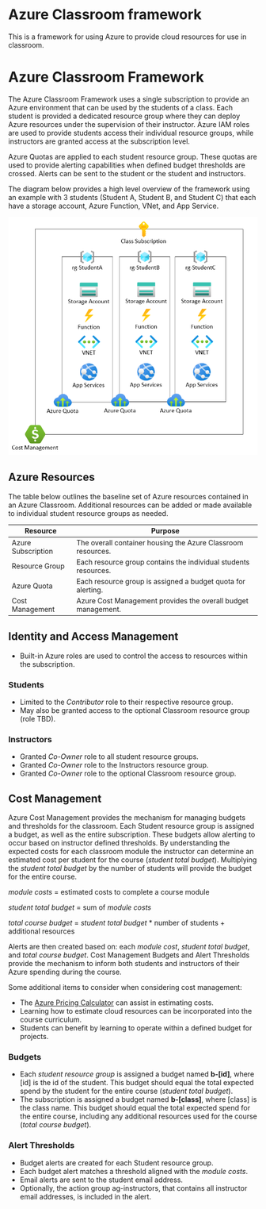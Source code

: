 # Azure Classroom framework

This is a framework for using Azure to provide cloud resources for use in classroom.

# Azure Classroom Framework

The Azure Classroom Framework uses a single subscription to provide an Azure environment that can be used by the students of a class. Each student is provided a dedicated resource group where they can deploy Azure resources under the supervision of their instructor. Azure IAM roles are used to provide students access their individual resource groups, while instructors are granted access at the subscription level.

Azure Quotas are applied to each student resource group. These quotas are used to provide alerting capabilities when defined budget thresholds are crossed. Alerts can be sent to the student or the student and instructors.

The diagram below provides a high level overview of the framework using an example with 3 students (Student A, Student B, and Student C) that each have a storage account, Azure Function, VNet, and App Service. 

![Azure Classroom](azure-classroom.png "Azure Classroom Framework")

## Azure Resources

The table below outlines the baseline set of Azure resources contained in an Azure Classroom. Additional resources can be added or made available to individual student resource groups as needed.

| Resource | Purpose |
| --- | --- |
| Azure Subscription | The overall container housing the Azure Classroom resources.  |
| Resource Group | Each resource group contains the individual students resources. |
| Azure Quota | Each resource group is assigned a budget quota for alerting. |
| Cost Management | Azure Cost Management provides the overall budget management. |

## Identity and Access Management

- Built-in Azure roles are used to control the access to resources within the subscription.

### Students

- Limited to the *Contributor* role to their respective resource group.
- May also be granted access to the optional Classroom resource group (role TBD).

### Instructors

- Granted *Co-Owner* role to all student resource groups.
- Granted *Co-Owner* role to the Instructors resource group.
- Granted *Co-Owner* role to the optional Classroom resource group.

## Cost Management

Azure Cost Management provides the mechanism for managing budgets and thresholds for the classroom. Each Student resource group is assigned a budget, as well as the entire subscription. These budgets allow alerting to occur based on instructor defined thresholds. By understanding the expected costs for each classroom module the instructor can determine an estimated cost per student for the course (*student total budget*). Multiplying the *student total budget* by the number of students will provide the budget for the entire course.

*module costs* = estimated costs to complete a course module

*student total budget* = sum of *module costs*

*total course budget* = *student total budget* * number of students + additional resources

Alerts are then created based on: each *module cost*, *student total budget*, and *total course budget*. Cost Management Budgets and Alert Thresholds provide the mechanism to inform both students and instructors of their Azure spending during the course.

Some additional items to consider when considering cost management:

- The [Azure Pricing Calculator]() can assist in estimating costs.
- Learning how to estimate cloud resources can be incorporated into the course curriculum.
- Students can benefit by learning to operate within a defined budget for projects.

### Budgets

- Each *student resource group* is assigned a budget named **b-[id]**, where [id] is the id of the student. This budget should equal the total expected spend by the student for the entire course (*student total budget*).
- The subscription is assigned a budget named **b-[class]**, where [class] is the class name. This budget should equal the total expected spend for the entire course, including any additional resources used for the course (*total course budget*).

### Alert Thresholds

- Budget alerts are created for each Student resource group.
- Each budget alert matches a threshold aligned with the *module costs*.
- Email alerts are sent to the student email address.
- Optionally, the action group ag-instructors, that contains all instructor email addresses, is included in the alert.
